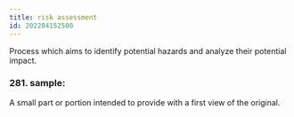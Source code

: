 ```yaml
---
title: risk assessment
id: 202204152500
---
```


Process which aims to identify potential hazards and analyze their potential impact.
### 281.  **sample**:
A small part or portion intended to provide with a first view of the original.
